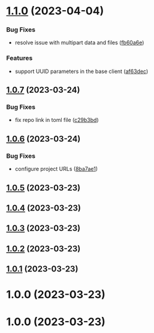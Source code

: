 # [1.1.0](https://github.com/sennder/python-client-generator/compare/1.0.7...1.1.0) (2023-04-04)


### Bug Fixes

* resolve issue with multipart data and files ([fb60a6e](https://github.com/sennder/python-client-generator/commit/fb60a6ea6f1567090ad0a6d4a3a5d9109623a991))


### Features

* support UUID parameters in the base client ([af63dec](https://github.com/sennder/python-client-generator/commit/af63deca84afde1ec524ed726de1ce7356196c72))

## [1.0.7](https://github.com/sennder/python-client-generator/compare/1.0.6...1.0.7) (2023-03-24)


### Bug Fixes

* fix repo link in toml file ([c29b3bd](https://github.com/sennder/python-client-generator/commit/c29b3bd12d407fe71ab58db543813a7bd6ed2501))

## [1.0.6](https://github.com/sennder/python-client-generator/compare/1.0.5...1.0.6) (2023-03-24)


### Bug Fixes

* configure project URLs ([8ba7ae1](https://github.com/sennder/python-client-generator/commit/8ba7ae1646528224fee206a91ceda4b7929f0948))

## [1.0.5](https://github.com/sennder/python-client-generator/compare/1.0.4...1.0.5) (2023-03-23)

## [1.0.4](https://github.com/sennder/python-client-generator/compare/1.0.3...1.0.4) (2023-03-23)

## [1.0.3](https://github.com/sennder/python-client-generator/compare/1.0.2...1.0.3) (2023-03-23)

## [1.0.2](https://github.com/sennder/python-client-generator/compare/1.0.1...1.0.2) (2023-03-23)

## [1.0.1](https://github.com/sennder/python-client-generator/compare/1.0.0...1.0.1) (2023-03-23)

# 1.0.0 (2023-03-23)

# 1.0.0 (2023-03-23)
